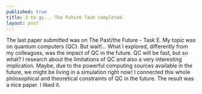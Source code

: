 ```yaml
---
published: true
title: 3 to go... The Future Task completed
layout: post
---
```

The last paper submitted was on The Past/the Future - Task E.
My topic was on  quantum computers (QC). But wait!... What I explored, differently from my colleagues, was the impact of QC in the future.
QC will be fast, but so what?
I research about the limitations of QC and also a very interesting implication.
Maybe, due to the powerful computing sources available in the future, we might be living in a simulation right now!
I connected this whole philosophical and theoretical constraints of QC in the future.
The result was a nice paper. I liked it.
